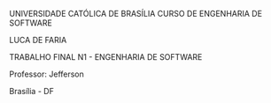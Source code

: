 UNIVERSIDADE CATÓLICA DE BRASÍLIA
CURSO DE ENGENHARIA DE SOFTWARE

LUCA DE FARIA 

TRABALHO FINAL N1 - ENGENHARIA DE SOFTWARE

Professor: Jefferson

Brasília - DF


